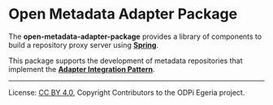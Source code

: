 <!-- SPDX-License-Identifier: CC-BY-4.0 -->
<!-- Copyright Contributors to the ODPi Egeria project. -->

# Open Metadata Adapter Package

The **open-metadata-adapter-package** provides a library of components to
build a repository proxy server using **[Spring](../../../developer-resources/Spring.md)**.

This package supports the development of metadata repositories that
implement the **[Adapter Integration Pattern](../../../open-metadata-publication/website/open-metadata-integration-patterns/adapter-integration-pattern.md)**.



----
License: [CC BY 4.0](https://creativecommons.org/licenses/by/4.0/),
Copyright Contributors to the ODPi Egeria project.

